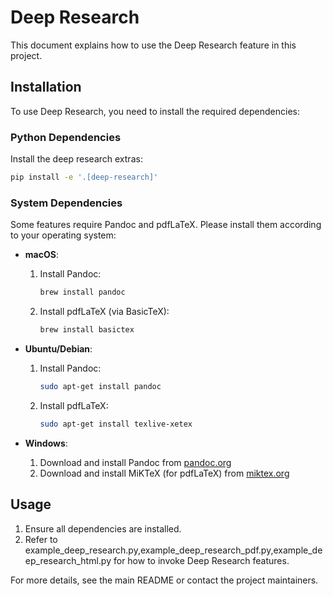 # Deep Research

This document explains how to use the Deep Research feature in this project.

## Installation

To use Deep Research, you need to install the required dependencies:

### Python Dependencies

Install the deep research extras:

```bash
pip install -e '.[deep-research]'
```

### System Dependencies

Some features require Pandoc and pdfLaTeX. Please install them according to your operating system:

- **macOS**:
  1. Install Pandoc:
     ```bash
     brew install pandoc
     ```
  2. Install pdfLaTeX (via BasicTeX):
     ```bash
     brew install basictex
     ```

- **Ubuntu/Debian**:
  1. Install Pandoc:
     ```bash
     sudo apt-get install pandoc
     ```
  2. Install pdfLaTeX:
     ```bash
     sudo apt-get install texlive-xetex
     ```

- **Windows**:
  1. Download and install Pandoc from [pandoc.org](https://pandoc.org/installing.html)
  2. Download and install MiKTeX (for pdfLaTeX) from [miktex.org](https://miktex.org/download)

## Usage

1. Ensure all dependencies are installed.
2. Refer to example_deep_research.py,example_deep_research_pdf.py,example_deep_research_html.py  for how to invoke Deep Research features.

For more details, see the main README or contact the project maintainers. 